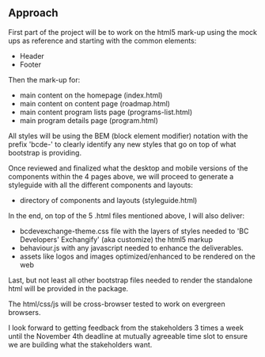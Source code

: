 ## Approach

First part of the project will be to work on the html5 mark-up using the mock ups as reference and starting with the common elements:

- Header
- Footer

Then  the mark-up for:
- main content on the homepage (index.html)
- main content on content page (roadmap.html)
- main content program lists page (programs-list.html)
- main program details page (program.html)

All styles will be using the BEM (block element modifier) notation with the prefix 'bcde-' to clearly identify any new styles that go on top of what bootstrap is providing.

Once reviewed and finalized what the desktop and mobile versions of the components within the 4  pages above, we will proceed to generate a styleguide with all the different components and layouts:

- directory of components and layouts (styleguide.html)

In the end, on top of the 5 .html files mentioned above, I will also deliver:
- bcdevexchange-theme.css file with the layers of styles needed to 'BC Developers' Exchangify' (aka customize) the html5 markup
- behaviour.js with any javascript needed to enhance the deliverables.
- assets like logos and images optimized/enhanced to be rendered on the web

Last, but not least all other bootstrap files needed to render the standalone html will be provided in the package.

The html/css/js will be cross-browser tested to work on evergreen browsers.

I look forward to getting feedback from the stakeholders 3 times a week until the November 4th deadline at mutually agreeable time slot to ensure we are building what the stakeholders want.
